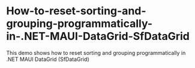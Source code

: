# How-to-reset-sorting-and-grouping-programmatically-in-.NET-MAUI-DataGrid-SfDataGrid
This demo shows how to reset sorting and grouping programmatically in .NET MAUI DataGrid (SfDataGrid)
